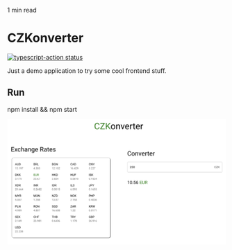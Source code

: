 <p id="reading-time-action-id" align="left">1 min read</p>

# CZKonverter

<a href="https://github.com/harunrst/czkonverter/actions"><img alt="typescript-action status" src="https://github.com/harunrst/czkonverter/actions/workflows/build.yml/badge.svg"></a>

Just a demo application to try some cool frontend stuff.

## Run

npm install && npm start

![](assets/home.png)

